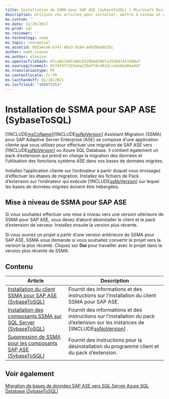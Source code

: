 ```yaml
---
title: Installation de SSMA pour SAP ASE (SybaseToSQL) | Microsoft Docs
description: Utilisez ces articles pour installer, mettre à niveau et désinstaller Assistant Migration SQL Server pour SAP ASE, qui comprend une application cliente et un pack d’extension.
ms.custom: ''
ms.date: 11/29/2017
ms.prod: sql
ms.reviewer: ''
ms.technology: ssma
ms.topic: conceptual
ms.assetid: 8d5a4ce6-b747-46e3-9184-645d56e8b35c
author: nahk-ivanov
ms.author: alexiva
ms.openlocfilehash: 8fca8219dfe89c8229b8d296fe355b97417d9daf
ms.sourcegitcommit: 917df4ffd22e4a229af7dc481dcce3ebba0aa4d7
ms.translationtype: MT
ms.contentlocale: fr-FR
ms.lasthandoff: 02/10/2021
ms.locfileid: "100073353"
---
```

# <a name="installing-ssma-for-sap-ase-sybasetosql"></a>Installation de SSMA pour SAP ASE (SybaseToSQL)
[!INCLUDE[msCoName](../../includes/msconame_md.md)][!INCLUDE[ssNoVersion](../../includes/ssnoversion-md.md)] Assistant Migration (SSMA) pour SAP Adaptive Server Enterprise (ASE) se compose d’une application cliente que vous utilisez pour effectuer une migration de SAP ASE vers [!INCLUDE[ssNoVersion](../../includes/ssnoversion-md.md)] ou Azure SQL Database. Il contient également un pack d’extension qui prend en charge la migration des données et l’utilisation des fonctions système ASE dans vos bases de données migrées.  
  
Installez l’application cliente sur l’ordinateur à partir duquel vous envisagez d’effectuer les étapes de migration. Installez les fichiers de Pack d’extension sur l’ordinateur qui exécute [!INCLUDE[ssNoVersion](../../includes/ssnoversion-md.md)] sur lequel les bases de données migrées doivent être hébergées.  
  
## <a name="upgrading-ssma-for-sap-ase"></a>Mise à niveau de SSMA pour SAP ASE  
Si vous souhaitez effectuer une mise à niveau vers une version ultérieure de SSMA pour SAP ASE, vous devez d’abord désinstaller le client et le pack d’extension de serveur. Installez ensuite la version plus récente.  
  
Si vous ouvrez un projet à partir d’une version antérieure de SSMA pour SAP ASE, SSMA vous demande si vous souhaitez convertir le projet vers la version la plus récente. Cliquez sur **Oui** pour travailler avec le projet dans la version plus récente de SSMA.  
  
## <a name="contents"></a>Contenu  
  
|Article|Description|  
|---------|---------------|  
|[Installation du client SSMA pour SAP ASE &#40;SybaseToSQL&#41;](../../ssma/sybase/installing-ssma-for-sybase-client-sybasetosql.md)|Fournit des informations et des instructions sur l’installation du client SSMA pour SAP ASE.|  
|[Installation des composants SSMA sur SQL Server &#40;SybaseToSQL&#41;](../../ssma/sybase/installing-ssma-components-on-sql-server-sybasetosql.md)|Fournit des informations et des instructions sur l’installation du pack d’extension sur les instances de [!INCLUDE[ssNoVersion](../../includes/ssnoversion-md.md)] .|  
|[Suppression de SSMA pour les composants SAP ASE &#40;SybaseToSQL&#41;](../../ssma/sybase/removing-ssma-for-sybase-components-sybasetosql.md)|Fournit des instructions pour la désinstallation du programme client et du pack d’extension.|  
  
## <a name="see-also"></a>Voir également  
[Migration de bases de données SAP ASE vers SQL Server Azure SQL Database &#40;SybaseToSQL&#41;](../../ssma/sybase/migrating-sybase-ase-databases-to-sql-server-azure-sql-db-sybasetosql.md)  
